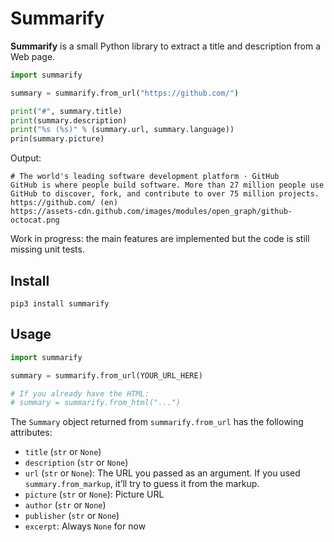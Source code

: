 # Summarify

**Summarify** is a small Python library to extract a title and description from
a Web page.

```python
import summarify

summary = summarify.from_url("https://github.com/")

print("#", summary.title)
print(summary.description)
print("%s (%s)" % (summary.url, summary.language))
prin(summary.picture)
```
Output:
```text
# The world's leading software development platform · GitHub
GitHub is where people build software. More than 27 million people use GitHub to discover, fork, and contribute to over 75 million projects.
https://github.com/ (en)
https://assets-cdn.github.com/images/modules/open_graph/github-octocat.png
```

Work in progress: the main features are implemented but the code is still
missing unit tests.

## Install

    pip3 install summarify

## Usage

```python
import summarify

summary = summarify.from_url(YOUR_URL_HERE)

# If you already have the HTML:
# summary = summarify.from_html("...")
```

The `Summary` object returned from `summarify.from_url` has the following
attributes:

* `title` (`str` or `None`)
* `description` (`str` or `None`)
* `url` (`str` or `None`): The URL you passed as an argument. If you used
  `summary.from_markup`, it’ll try to guess it from the markup.
* `picture` (`str` or `None`): Picture URL
* `author` (`str` or `None`)
* `publisher` (`str` or `None`)
* `excerpt`: Always `None` for now
